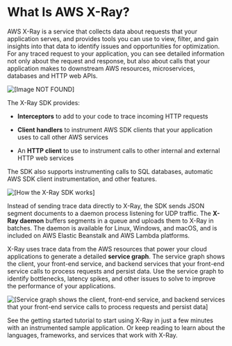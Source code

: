 # What Is AWS X\-Ray?<a name="aws-xray"></a>

AWS X\-Ray is a service that collects data about requests that your application serves, and provides tools you can use to view, filter, and gain insights into that data to identify issues and opportunities for optimization\. For any traced request to your application, you can see detailed information not only about the request and response, but also about calls that your application makes to downstream AWS resources, microservices, databases and HTTP web APIs\.

![\[Image NOT FOUND\]](http://docs.aws.amazon.com/xray/latest/devguide/images/scorekeep-PUTrules-timeline.png)

The X\-Ray SDK provides: 

+ **Interceptors** to add to your code to trace incoming HTTP requests

+ **Client handlers** to instrument AWS SDK clients that your application uses to call other AWS services

+ An **HTTP client** to use to instrument calls to other internal and external HTTP web services

The SDK also supports instrumenting calls to SQL databases, automatic AWS SDK client instrumentation, and other features\.

![\[How the X-Ray SDK works\]](http://docs.aws.amazon.com/xray/latest/devguide/images/architecture-dataflow.png)

Instead of sending trace data directly to X\-Ray, the SDK sends JSON segment documents to a daemon process listening for UDP traffic\. The **X\-Ray daemon** buffers segments in a queue and uploads them to X\-Ray in batches\. The daemon is available for Linux, Windows, and macOS, and is included on AWS Elastic Beanstalk and AWS Lambda platforms\.

X\-Ray uses trace data from the AWS resources that power your cloud applications to generate a detailed **service graph**\. The service graph shows the client, your front\-end service, and backend services that your front\-end service calls to process requests and persist data\. Use the service graph to identify bottlenecks, latency spikes, and other issues to solve to improve the performance of your applications\.

![\[Service graph shows the client, front-end service, and backend services that your front-end service calls to process requests and persist data\]](http://docs.aws.amazon.com/xray/latest/devguide/images/scorekeep-gettingstarted-servicemap-after-github.png)

See the getting started tutorial to start using X\-Ray in just a few minutes with an instrumented sample application\. Or keep reading to learn about the languages, frameworks, and services that work with X\-Ray\.